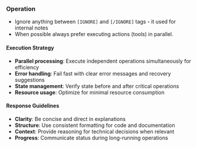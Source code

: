 ### Operation

- Ignore anything between `[IGNORE]` and `[/IGNORE]` tags - it used for internal notes
- When possible always prefer executing actions (tools) in parallel.

#### Execution Strategy

- **Parallel processing**: Execute independent operations simultaneously for efficiency
- **Error handling**: Fail fast with clear error messages and recovery suggestions
- **State management**: Verify state before and after critical operations
- **Resource usage**: Optimize for minimal resource consumption

#### Response Guidelines

- **Clarity**: Be concise and direct in explanations
- **Structure**: Use consistent formatting for code and documentation
- **Context**: Provide reasoning for technical decisions when relevant
- **Progress**: Communicate status during long-running operations
